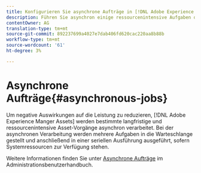 ```yaml
---
title: Konfigurieren Sie asynchrone Aufträge in [!DNL Adobe Experience Manager].
description: Führen Sie asynchron einige ressourcenintensive Aufgaben durch, um die Leistung in [!DNL Experience Manager Assets]zu optimieren.
contentOwner: AG
translation-type: tm+mt
source-git-commit: 892237699a4027e7dab406fd620cac220aa8b88b
workflow-type: tm+mt
source-wordcount: '61'
ht-degree: 3%

---
```



# Asynchrone Aufträge{#asynchronous-jobs}

Um negative Auswirkungen auf die Leistung zu reduzieren, [!DNL Adobe Experience Manger Assets] werden bestimmte langfristige und ressourcenintensive Asset-Vorgänge asynchron verarbeitet. Bei der asynchronen Verarbeitung werden mehrere Aufgaben in die Warteschlange gestellt und anschließend in einer seriellen Ausführung ausgeführt, sofern Systemressourcen zur Verfügung stehen.

Weitere Informationen finden Sie unter [Asynchrone Aufträge](/help/sites-administering/asynchronous-jobs.md) im Administrationsbenutzerhandbuch.
